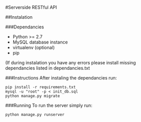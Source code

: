#Serverside RESTful API

##Instalation

###Dependancies
* Python >= 2.7
* MySQL database instance
* virtualenv (optional)
* pip

(If during instalation you have any errors please install missing dependancies listed in dependancies.txt

###Instructions
After instaling the dependancies run:

```
pip install -r requirements.txt
mysql -u "root" -p < init_db.sql
python manage.py migrate
```

###Running
To run the server simply run:

```
python manage.py runserver
```
